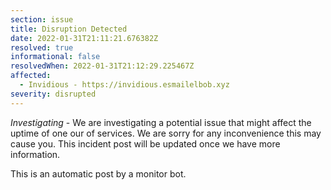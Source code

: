 ```yaml
---
section: issue
title: Disruption Detected
date: 2022-01-31T21:11:21.676382Z
resolved: true
informational: false
resolvedWhen: 2022-01-31T21:12:29.225467Z
affected:
  - Invidious - https://invidious.esmailelbob.xyz
severity: disrupted
---
```

*Investigating* - We are investigating a potential issue that might affect the uptime of one our of services. We are sorry for any inconvenience this may cause you. This incident post will be updated once we have more information.

This is an automatic post by a monitor bot.
        